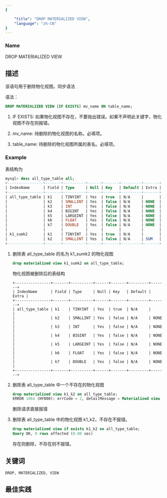 ```yaml
---
{

    "title": "DROP MATERIALIZED VIEW",
    "language": "zh-CN"
}
---
```


<!--
Licensed to the Apache Software Foundation (ASF) under one
or more contributor license agreements.  See the NOTICE file
distributed with this work for additional information
regarding copyright ownership.  The ASF licenses this file
to you under the Apache License, Version 2.0 (the
"License"); you may not use this file except in compliance
with the License.  You may obtain a copy of the License at

  http://www.apache.org/licenses/LICENSE-2.0

Unless required by applicable law or agreed to in writing,
software distributed under the License is distributed on an
"AS IS" BASIS, WITHOUT WARRANTIES OR CONDITIONS OF ANY
KIND, either express or implied.  See the License for the
specific language governing permissions and limitations
under the License.
-->

### Name

DROP MATERIALIZED VIEW

## 描述

该语句用于删除物化视图。同步语法

语法：

```sql
DROP MATERIALIZED VIEW [IF EXISTS] mv_name ON table_name;
```


1. IF EXISTS:
        如果物化视图不存在，不要抛出错误。如果不声明此关键字，物化视图不存在则报错。

2. mv_name:
        待删除的物化视图的名称。必填项。

3. table_name:
        待删除的物化视图所属的表名。必填项。

### Example

表结构为

```sql
mysql> desc all_type_table all;
+----------------+-------+----------+------+-------+---------+-------+
| IndexName      | Field | Type     | Null | Key   | Default | Extra |
+----------------+-------+----------+------+-------+---------+-------+
| all_type_table | k1    | TINYINT  | Yes  | true  | N/A     |       |
|                | k2    | SMALLINT | Yes  | false | N/A     | NONE  |
|                | k3    | INT      | Yes  | false | N/A     | NONE  |
|                | k4    | BIGINT   | Yes  | false | N/A     | NONE  |
|                | k5    | LARGEINT | Yes  | false | N/A     | NONE  |
|                | k6    | FLOAT    | Yes  | false | N/A     | NONE  |
|                | k7    | DOUBLE   | Yes  | false | N/A     | NONE  |
|                |       |          |      |       |         |       |
| k1_sumk2       | k1    | TINYINT  | Yes  | true  | N/A     |       |
|                | k2    | SMALLINT | Yes  | false | N/A     | SUM   |
+----------------+-------+----------+------+-------+---------+-------+
```

1. 删除表 all_type_table 的名为 k1_sumk2 的物化视图

   ```sql
   drop materialized view k1_sumk2 on all_type_table;
   ```

   物化视图被删除后的表结构

   ```text
   +----------------+-------+----------+------+-------+---------+-------+
   | IndexName      | Field | Type     | Null | Key   | Default | Extra |
   +----------------+-------+----------+------+-------+---------+-------+
   | all_type_table | k1    | TINYINT  | Yes  | true  | N/A     |       |
   |                | k2    | SMALLINT | Yes  | false | N/A     | NONE  |
   |                | k3    | INT      | Yes  | false | N/A     | NONE  |
   |                | k4    | BIGINT   | Yes  | false | N/A     | NONE  |
   |                | k5    | LARGEINT | Yes  | false | N/A     | NONE  |
   |                | k6    | FLOAT    | Yes  | false | N/A     | NONE  |
   |                | k7    | DOUBLE   | Yes  | false | N/A     | NONE  |
   +----------------+-------+----------+------+-------+---------+-------+
   ```

2. 删除表 all_type_table 中一个不存在的物化视图

   ```sql
   drop materialized view k1_k2 on all_type_table;
   ERROR 1064 (HY000): errCode = 2, detailMessage = Materialized view [k1_k2] does not exist in table [all_type_table]
   ```

   删除请求直接报错

3. 删除表 all_type_table 中的物化视图 k1_k2，不存在不报错。

   ```sql
   drop materialized view if exists k1_k2 on all_type_table;
   Query OK, 0 rows affected (0.00 sec) 
   ```

    存在则删除，不存在则不报错。

## 关键词

    DROP, MATERIALIZED, VIEW

## 最佳实践

